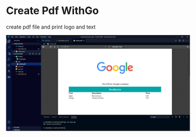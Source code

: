 # Create Pdf WithGo
create pdf file and print logo and text

![enter image description here](Screenshot.png)
